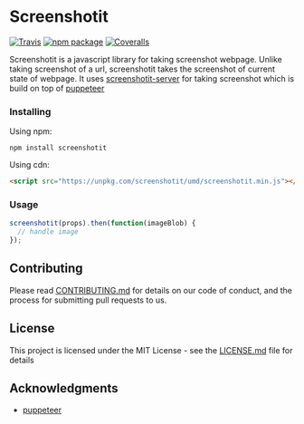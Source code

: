 # Screenshotit

[![Travis][build-badge]][build]
[![npm package][npm-badge]][npm]
[![Coveralls][coveralls-badge]][coveralls]

Screenshotit is a javascript library for taking screenshot webpage. Unlike taking screenshot of a url, screenshotit takes the screenshot of current state of webpage. It uses [screenshotit-server](https://github.com/kiranps/screenshotit-server) for taking screenshot which is build on top of [puppeteer](https://github.com/GoogleChrome/puppeteer)

[build-badge]: https://img.shields.io/travis/kiranps/screenshotit/master.png?style=flat-square
[build]: https://travis-ci.org/kiranps/screenshotit
[npm-badge]: https://img.shields.io/npm/v/npm-package.png?style=flat-square
[npm]: https://www.npmjs.org/package/screenshotit
[coveralls-badge]: https://img.shields.io/coveralls/kiranps/screenshotit/master.png?style=flat-square
[coveralls]: https://coveralls.io/gh/kiranps/screenshotit

### Installing

Using npm:

```
npm install screenshotit
```

Using cdn:

```html
<script src="https://unpkg.com/screenshotit/umd/screenshotit.min.js"></script>
```

### Usage

```js
screenshotit(props).then(function(imageBlob) {
  // handle image
});
```

## Contributing

Please read [CONTRIBUTING.md](CONTRIBUTING.md) for details on our code of conduct, and the process for submitting pull requests to us.

## License

This project is licensed under the MIT License - see the [LICENSE.md](LICENSE.md) file for details

## Acknowledgments

- [puppeteer](https://github.com/GoogleChrome/puppeteer)

